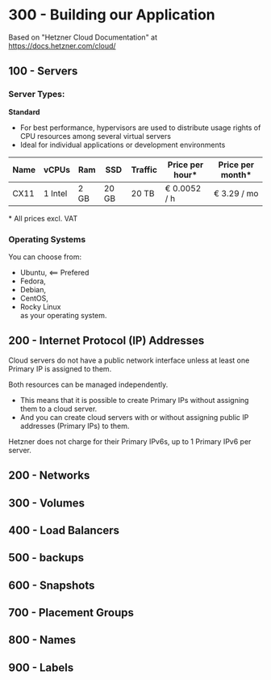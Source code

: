 # 300 - Building our Application

Based on "Hetzner Cloud Documentation" at https://docs.hetzner.com/cloud/

## 100 - Servers

### Server Types:

**Standard**

- For best performance, hypervisors are used to distribute usage rights of CPU resources among several virtual servers
- Ideal for individual applications or development environments

|Name|vCPUs|Ram|SSD|Traffic|Price per hour*|Price per month*|
|--|--|--|--|--|--|--|
|CX11|1 Intel|2 GB|20 GB|20 TB|€ 0.0052 / h|€ 3.29 / mo| 

\* All prices excl. VAT

### Operating Systems

You can choose from:
- Ubuntu, <== Prefered
- Fedora, 
- Debian, 
- CentOS,  
- Rocky Linux  
as your operating system.

## 200 - Internet Protocol (IP) Addresses

Cloud servers do not have a public network interface unless at least one Primary IP is assigned to them. 

Both resources can be managed independently. 

- This means that it is possible to create Primary IPs without assigning them to a cloud server. 
- And you can create cloud servers with or without assigning public IP addresses (Primary IPs) to them.

Hetzner does not charge for their Primary IPv6s, up to 1 Primary IPv6 per server.

## 200 - Networks

## 300 - Volumes

## 400 - Load Balancers

## 500 - backups

## 600 - Snapshots

## 700 - Placement Groups

## 800 - Names

## 900 - Labels

